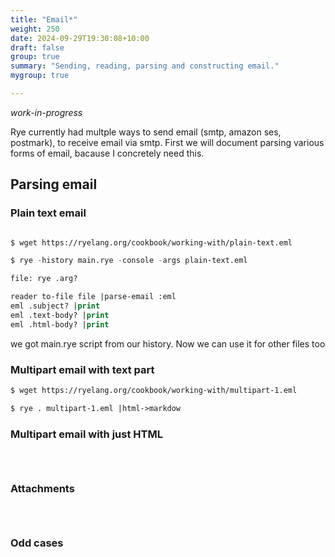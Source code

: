```yaml
---
title: "Email*"
weight: 250
date: 2024-09-29T19:30:08+10:00
draft: false
group: true
summary: "Sending, reading, parsing and constructing email."
mygroup: true

---
```


*work-in-progress*

Rye currently had multple ways to send email (smtp, amazon ses, postmark), to receive email via smtp. First we will document parsing various forms of email, bacause I concretely need this.

## Parsing email

### Plain text email

```lisp

$ wget https://ryelang.org/cookbook/working-with/plain-text.eml

$ rye -history main.rye -console -args plain-text.eml

file: rye .arg?

reader to-file file |parse-email :eml
eml .subject? |print
eml .text-body? |print
eml .html-body? |print
```

we got main.rye script from our history. Now we can use it for other files too

### Multipart email with text part

```lisp
$ wget https://ryelang.org/cookbook/working-with/multipart-1.eml

$ rye . multipart-1.eml |html->markdow  
```

### Multipart email with just HTML


```lisp




```

### Attachments

```lisp




```

### Odd cases

```lisp




```


